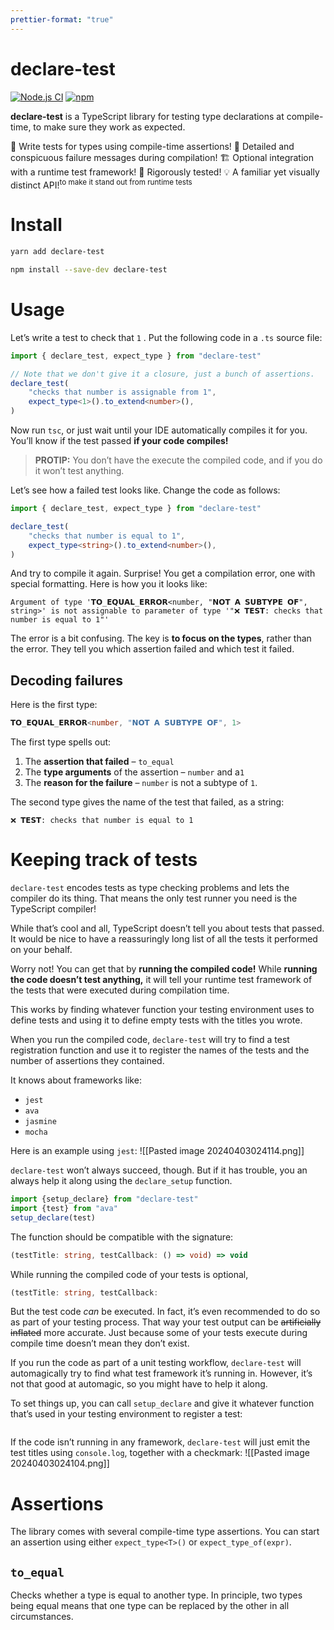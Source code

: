 ```yaml
---
prettier-format: "true"
---
```


# declare-test

[![Node.js CI](https://github.com/GregRos/declare-test/actions/workflows/push.yaml/badge.svg)](https://github.com/GregRos/declare-test/actions/workflows/main.yaml)
[![npm](https://img.shields.io/npm/v/declare-test)](https://www.npmjs.com/package/declare-test)

**declare-test** is a TypeScript library for testing type declarations at compile-time, to make sure they work as expected.

🧪 Write tests for types using compile-time assertions!
🚨 Detailed and conspicuous failure messages during compilation!
🏗️ Optional integration with a runtime test framework!
🧐 Rigorously tested!
💡 A familiar yet visually distinct API!<sup>to make it stand out from runtime tests</sup>
# Install
```bash
yarn add declare-test
```
```bash
npm install --save-dev declare-test
```
# Usage
Let’s write a test to check that `1` . Put the following code in a `.ts` source file:
```typescript
import { declare_test, expect_type } from "declare-test"

// Note that we don't give it a closure, just a bunch of assertions.
declare_test(
	"checks that number is assignable from 1",
	expect_type<1>().to_extend<number>(),
)
```

Now run `tsc`, or just wait until your IDE automatically compiles it for you. You’ll know if the test passed **if your code compiles!** 

> **PROTIP:** You don’t have the execute the compiled code, and if you do it won’t test anything.

Let’s see how a failed test looks like. Change the code as follows:
```typescript
import { declare_test, expect_type } from "declare-test"

declare_test(
	"checks that number is equal to 1",
	expect_type<string>().to_extend<number>(),
)
```
And try to compile it again. Surprise! You get a compilation error, one with special formatting. Here is how you it looks like:
```
Argument of type '𝗧𝗢_𝗘𝗤𝗨𝗔𝗟_𝗘𝗥𝗥𝗢𝗥<number, "𝗡𝗢𝗧 𝗔 𝗦𝗨𝗕𝗧𝗬𝗣𝗘 𝗢𝗙", string>' is not assignable to parameter of type '"❌ 𝗧𝗘𝗦𝗧: checks that number is equal to 1"'
```

The error is a bit confusing. The key is **to focus on the types**, rather than the error. They tell you which assertion failed and which test it failed.
## Decoding failures
Here is the first type:
```typescript
𝗧𝗢_𝗘𝗤𝗨𝗔𝗟_𝗘𝗥𝗥𝗢𝗥<number, "𝗡𝗢𝗧 𝗔 𝗦𝗨𝗕𝗧𝗬𝗣𝗘 𝗢𝗙", 1>
```
The first type spells out:
1. The **assertion that failed** – `to_equal`
2. The **type arguments** of the assertion – `number` and a`1`
3. The **reason for the failure** – `number` is not a subtype of `1`. 

The second type gives the name of the test that failed, as a string:
```
❌ 𝗧𝗘𝗦𝗧: checks that number is equal to 1
```
# Keeping track of tests
`declare-test` encodes tests as type checking problems and lets the compiler do its thing. That means the only test runner you need is the TypeScript compiler!

While that’s cool and all, TypeScript doesn’t tell you about tests that passed. It would be nice to have a reassuringly long list of all the tests it performed on your behalf.

Worry not! You can get that by **running the compiled code!** While **running the code doesn’t test anything,** it will tell your runtime test framework of the tests that were executed during compilation time.

This works by finding whatever function your testing environment uses to define tests and using it to define empty tests with the titles you wrote. 

When you run the compiled code, `declare-test` will try to find a test registration function and use it to register the names of the tests and the number of assertions they contained. 

It knows about frameworks like:
- `jest`
- `ava`
- `jasmine`
- `mocha`

Here is an example using `jest`:
![[Pasted image 20240403024114.png]]

`declare-test` won’t always succeed, though. But if it has trouble, you an always help it along using the `declare_setup` function. 

```typescript
import {setup_declare} from "declare-test"
import {test} from "ava"
setup_declare(test)

```

The function should be compatible with the signature:
```typescript
(testTitle: string, testCallback: () => void) => void
```



While running the compiled code of your tests is optional, 
```typescript
(testTitle: string, testCallback: 
```




But the test code *can* be executed. In fact, it’s even recommended to do so as part of your testing process. That way your test output can be ~~artificially inflated~~ more accurate. Just because some of your tests execute during compile time doesn’t mean they don’t exist.

If you run the code as part of a unit testing workflow,  `declare-test` will automagically try to find what test framework it’s running in. However, it’s not that good at automagic, so you might have to help it along. 

To set things up, you can call `setup_declare` and give it whatever function that’s used in your testing environment to register a test:

```typescript
```

If the code isn’t running in any framework, `declare-test` will just emit the test titles using `console.log`, together with a checkmark:
![[Pasted image 20240403024104.png]]
# Assertions
The library comes with several compile-time type assertions. You can start an assertion using either `expect_type<T>()` or `expect_type_of(expr)`.

## `to_equal`
Checks whether a type is equal to another type. In principle, two types being equal means that one type can be replaced by the other in all circumstances.

